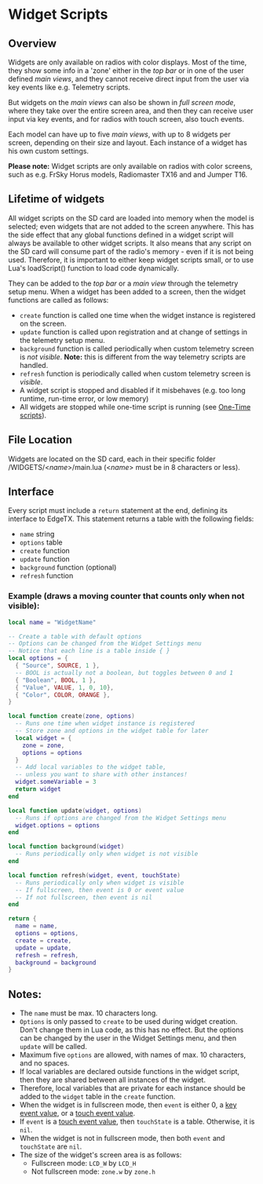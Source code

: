 # Widget Scripts

## Overview

Widgets are only available on radios with color displays. Most of the time, they show some info in a 'zone' either in the _top bar_ or in one of the user defined _main views_, and they cannot receive direct input from the user via key events like e.g. Telemetry scripts.

But widgets on the _main views_ can also be shown in _full screen mode_, where they take over the entire screen area, and then they can receive user input via key events, and for radios with touch screen, also touch events.

Each model can have up to five _main views_, with up to 8 widgets per screen, depending on their size and layout. Each instance of a widget has his own custom settings.

**Please note:** Widget scripts are only available on radios with color screens, such as e.g. FrSky Horus models, Radiomaster TX16 and and Jumper T16.

## Lifetime of widgets

All widget scripts on the SD card are loaded into memory when the model is selected; even widgets that are not added to the screen anywhere. This has the side effect that any global functions defined in a widget script will always be available to other widget scripts. It also means that any script on the SD card will consume part of the radio's memory - even if it is not being used. Therefore, it is important to either keep widget scripts small, or to use Lua's loadScript\(\) function to load code dynamically.

They can be added to the _top bar_ or a _main view_  through the telemetry setup menu. When  a widget has been added to a screen, then the widget functions are called as follows:

* `create` function is called one time when the widget instance is registered on the screen.
* `update` function is called upon registration and at change of settings in the telemetry setup menu.
* `background` function is called periodically when custom telemetry screen is _not visible_. **Note:** this is different from the way telemetry scripts are handled.
* `refresh` function is periodically called when custom telemetry screen is _visible_.
* A widget script is stopped and disabled if it misbehaves \(e.g. too long runtime, run-time error, or low memory\)
* All widgets are stopped while one-time script is running \(see [One-Time scripts](one-time_scripts.md)\).

## File Location

Widgets are located on the SD card, each in their specific folder /WIDGETS/&lt;_name_&gt;/main.lua \(&lt;_name_&gt; must be in 8 characters or less\).

## Interface

Every script must include a `return` statement at the end, defining its interface to EdgeTX. This statement returns a table with the following fields:

* `name` string
* `options` table
* `create` function
* `update` function
* `background` function \(optional\)
* `refresh` function

### Example \(draws a moving counter that counts only when not visible\):

```lua
local name = "WidgetName"

-- Create a table with default options
-- Options can be changed from the Widget Settings menu
-- Notice that each line is a table inside { }
local options = {
  { "Source", SOURCE, 1 },
  -- BOOL is actually not a boolean, but toggles between 0 and 1
  { "Boolean", BOOL, 1 },
  { "Value", VALUE, 1, 0, 10},
  { "Color", COLOR, ORANGE },
}

local function create(zone, options)
  -- Runs one time when widget instance is registered
  -- Store zone and options in the widget table for later
  local widget = {
    zone = zone,
    options = options
  }
  -- Add local variables to the widget table,
  -- unless you want to share with other instances!
  widget.someVariable = 3
  return widget
end

local function update(widget, options)
  -- Runs if options are changed from the Widget Settings menu
  widget.options = options
end

local function background(widget)
  -- Runs periodically only when widget is not visible
end

local function refresh(widget, event, touchState)
  -- Runs periodically only when widget is visible
  -- If fullscreen, then event is 0 or event value
  -- If not fullscreen, then event is nil
end

return {
  name = name,
  options = options,
  create = create,
  update = update,
  refresh = refresh,
  background = background
}
```

## Notes:

* The `name` must be max. 10 characters long.
* `Options` is only passed to `create` to be used during widget creation. Don't change them in Lua code, as this has no effect. But the options can be changed by the user in the Widget Settings menu, and then `update` will be called.
* Maximum five `options` are allowed, with names of max. 10 characters, and no spaces.
* If local variables are declared outside functions in the widget script, then they are shared between all instances of the widget.
* Therefore, local variables that are private for each instance should be added to the `widget` table in the `create` function.
* When the widget is in fullscreen mode, then `event` is either 0, a [key event value](../part_iii_-_opentx_lua_api_reference/constants/key_events.md), or a [touch event value](../part_iii_-_opentx_lua_api_reference/constants/touch-event-constants.md).
* If `event` is a [touch event value](../part_iii_-_opentx_lua_api_reference/constants/touch-event-constants.md), then `touchState` is a table. Otherwise, it is `nil`.
* When the widget is not in fullscreen mode, then both `event` and `touchState` are `nil`.
* The size of the widget's screen area is as follows:
  * Fullscreen mode: `LCD_W` by `LCD_H`
  * Not fullscreen mode: `zone.w` by `zone.h` 



